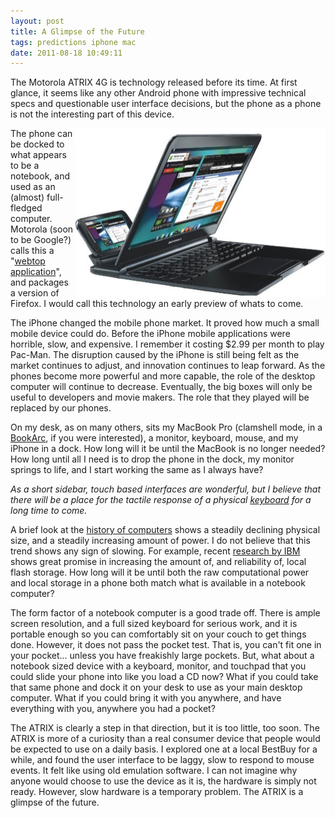 ```yaml
---
layout: post
title: A Glimpse of the Future
tags: predictions iphone mac
date: 2011-08-18 10:49:11
---
```


The Motorola ATRIX 4G is technology released before its time. At first glance, it seems like any other Android phone with impressive technical specs and questionable user interface decisions, but the phone as a phone is not the interesting part of this device. 

<a href="/media/atrix4g.png"><img src="/media/atrix4g_thumb.png" align="right" /></a>

The phone can be docked to what appears to be a notebook, and used as an (almost) full-fledged computer. Motorola (soon to be Google?) calls this a "[webtop application][1]", and packages a version of Firefox. I would call this technology an early preview of whats to come.

The iPhone changed the mobile phone market. It proved how much a small mobile device could do. Before the iPhone mobile applications were horrible, slow, and expensive. I remember it costing $2.99 per month to play Pac-Man. The disruption caused by the iPhone is still being felt as the market continues to adjust, and innovation continues to leap forward. As the phones become more powerful and more capable, the role of the desktop computer will continue to decrease. Eventually, the big boxes will only be useful to developers and movie makers. The role that they played will be replaced by our phones.

On my desk, as on many others, sits my MacBook Pro (clamshell mode, in a [BookArc][3], if you were interested), a monitor, keyboard, mouse, and my iPhone in a dock. How long will it be until the MacBook is no longer needed? How long until all I need is to drop the phone in the dock, my monitor springs to life, and I start working the same as I always have?

*As a short sidebar, touch based interfaces are wonderful, but I believe that there will be a place for the tactile response of a physical [keyboard][2] for a long time to come.*

A brief look at the [history of computers][4] shows a steadily declining physical size, and a steadily increasing amount of power. I do not believe that this trend shows any sign of slowing. For example, recent [research by IBM][5] shows great promise in increasing the amount of, and reliability of, local flash storage. How long will it be until both the raw computational power and local storage in a phone both match what is available in a notebook computer? 

The form factor of a notebook computer is a good trade off. There is ample screen resolution, and a full sized keyboard for serious work, and it is portable enough so you can comfortably sit on your couch to get things done. However, it does not pass the pocket test. That is, you can't fit one in your pocket... unless you have freakishly large pockets. But, what about a notebook sized device with a keyboard, monitor, and touchpad that you could slide your phone into like you load a CD now? What if you could take that same phone and dock it on your desk to use as your main desktop computer. What if you could bring it with you anywhere, and have everything with you, anywhere you had a pocket?

The ATRIX is clearly a step in that direction, but it is too little, too soon. The ATRIX is more of a curiosity than a real consumer device that people would be expected to use on a daily basis. I explored one at a local BestBuy for a while, and found the user interface to be laggy, slow to respond to mouse events. It felt like using old emulation software. I can not imagine why anyone would choose to use the device as it is, the hardware is simply not ready. However, slow hardware is a temporary problem. The ATRIX is a glimpse of the future. 


[1]: http://www.motorola.com/Consumers/US-EN/Consumer-Product-and-Services/WEBTOP/Meet-WEBTOP
[2]: http://jonathanbuys.com/03-29-2011/Keyboards_and_Wheels.html
[3]: http://www.twelvesouth.com/products/bookarc/
[4]: https://secure.wikimedia.org/wikipedia/en/wiki/History_of_computers
[5]: http://www.zurich.ibm.com/news/11/pcm.html
